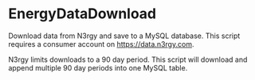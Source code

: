 # EnergyDataDownload

Download data from N3rgy and save to a MySQL database. This script requires a consumer account on https://data.n3rgy.com.

N3rgy limits downloads to a 90 day period. This script will download and append multiple 90 day periods into one MySQL table.
